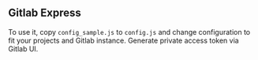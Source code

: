 Gitlab Express
--------

To use it, copy `config_sample.js` to `config.js` and change
configuration to fit your projects and Gitlab instance. Generate private
access token via Gitlab UI.
